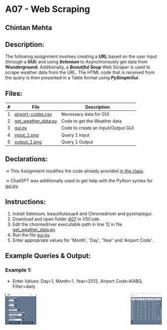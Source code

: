 # A07 - Web Scraping
## Chintan Mehta

## Description:
The following assignment involves creating a **URL** based on the user input (through a **GUI**) and using **_Selenium_** to Asynchronously get data from **Wunderground**. Additionally, a **_Beautiful Soup_** Web Scraper is used to scrape weather data from the URL. The HTML code that is received from the query is then presented in a Table format using **_PySimpleGui_**.


## Files:

|   #   | File     | Description                                      |
| :---: | -------- | ------------------------------------------------ |
|   1   | [airport-codes.csv](https://github.com/chill-chin/4883-Software-Tools/blob/main/Assignments/A07/airport-codes.csv) | Necessary data for GUI |
|   2   | [get_weather_data.py](https://github.com/chill-chin/4883-Software-Tools/blob/main/Assignments/A07/get_weather_data.py) | Code to get the Weather data  |
|   3   | [gui.py](https://github.com/chill-chin/4883-Software-Tools/blob/main/Assignments/A07/gui.py) | Code to create an Input/Output GUI |
|   4   | [input_1.png](https://github.com/chill-chin/4883-Software-Tools/blob/main/Assignments/A07/input_1.png) | Query 1 Input |
|   5   | [output_1.png](https://github.com/chill-chin/4883-Software-Tools/blob/main/Assignments/A07/output_1.png) | Query 1 Output |

## Declarations:
-> This Assignment modifies the code already provided [in the class](https://github.com/rugbyprof/4883-Software-Tools/tree/master/Assignments/A07).

-> ChatGPT was additionally used to get help with the Python syntax for [gui.py](https://github.com/chill-chin/4883-Software-Tools/blob/main/Assignments/A07/gui.py).

## Instructions:
1. Install Selenium, beautifulsoup4 and Chromedriver and pysimplegui.
2. Download and open folder [A07](https://github.com/chill-chin/4883-Software-Tools/tree/main/Assignments/A07) in VSCode.
4. Edit the chromedriver executable path in line 12 in file [get_weather_data.py](https://github.com/chill-chin/4883-Software-Tools/blob/main/Assignments/A07/get_weather_data.py).
5. Run the file [gui.py](https://github.com/chill-chin/4883-Software-Tools/blob/main/Assignments/A07/gui.py).
6. Enter appropriate values for 'Month', 'Day', 'Year' and 'Airport Code'.

## Example Queries & Output:

### Example 1:
- Enter Values: Day=1, Month=1, Year=2012, Airport Code=KABQ, Filter=daily

<img align="left" width="100" height="100" src="https://github.com/chill-chin/4883-Software-Tools/blob/main/Assignments/A07/input_1.png">
<img align="right" width="100" height="100" src="https://github.com/chill-chin/4883-Software-Tools/blob/main/Assignments/A07/output_1.png">

